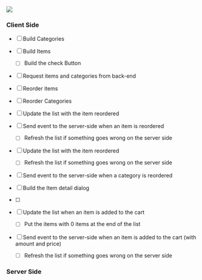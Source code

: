 
<img src="https://user-images.githubusercontent.com/38296002/195742080-3a925102-0033-4505-a88d-d7b28cc19108.png"/>




### Client Side
- [ ] Build Categories
- [ ] Build Items
	- [ ] Build the check Button
- [ ] Request items and categories from back-end
- [ ] Reorder items
- [ ] Reorder Categories


- [ ] Update the list with the item reordered
- [ ] Send event to the server-side when an item is reordered
	- [ ] Refresh the list if something goes wrong on the server side

- [ ] Update the list with the item reordered
	- [ ] Refresh the list if something goes wrong on the server side
- [ ] Send event to the server-side when a category is reordered

- [ ] Build the Item detail dialog
- [ ] 



- [ ] Update the list when an item is added to the cart
	- [ ] Put the items with 0 items at the end of the list
- [ ] Send event to the server-side when an item is added to the cart (with amount and price)
	- [ ] Refresh the list if something goes wrong on the server side


### Server Side